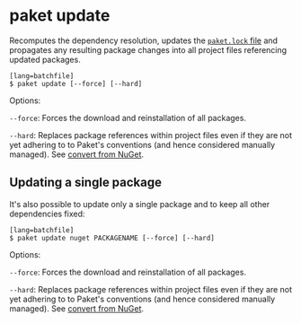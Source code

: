 # paket update

Recomputes the dependency resolution, updates the [`paket.lock` file](lock-file.html) and propagates any resulting package changes into all project files referencing updated packages.

    [lang=batchfile]
    $ paket update [--force] [--hard]	

Options:

  `--force`: Forces the download and reinstallation of all packages.

  `--hard`: Replaces package references within project files even if they are not yet adhering to to Paket's conventions (and hence considered manually managed). See [convert from NuGet](convert-from-nuget.html).

## Updating a single package

It's also possible to update only a single package and to keep all other dependencies fixed:

    [lang=batchfile]
    $ paket update nuget PACKAGENAME [--force] [--hard]	

Options:

  `--force`: Forces the download and reinstallation of all packages.

  `--hard`: Replaces package references within project files even if they are not yet adhering to to Paket's conventions (and hence considered manually managed). See [convert from NuGet](convert-from-nuget.html).